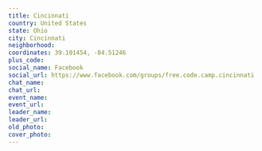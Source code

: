 ```yaml
---
title: Cincinnati
country: United States
state: Ohio
city: Cincinnati
neighborhood: 
coordinates: 39.101454, -84.51246
plus_code:
social_name: Facebook
social_url: https://www.facebook.com/groups/free.code.camp.cincinnati
chat_name:
chat_url:
event_name:
event_url:
leader_name:
leader_url:
old_photo: 
cover_photo:
---
```

